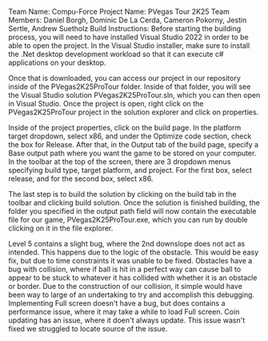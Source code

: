 Team Name: Compu-Force
Project Name: PVegas Tour 2K25
Team Members: Daniel Borgh, Dominic De La Cerda, Cameron Pokorny, Jestin Sertle, Andrew Suetholz
Build Instructions: Before starting the building process, you will need to have installed Visual Studio 2022 in order to be able to open the project. In the Visual Studio installer, make sure to install the .Net desktop development workload so that it can execute c# applications on your desktop.

Once that is downloaded, you can access our project in our repository inside of the PVegas2K25ProTour folder. Inside of that folder, you will see the Visual Studio solution PVegas2K25ProTour.sln, which you can then open in Visual Studio. Once the project is open, right click on the PVegas2K25ProTour project in the solution explorer and click on properties.

Inside of the project properties, click on the build page. In the platform target dropdown, select x86, and under the Optimize code section, check the box for Release. After that, in the Output tab of the build page, specify a Base output path where you want the game to be stored on your computer. In the toolbar at the top of the screen, there are 3 dropdown menus specifying build type, target platform, and project. For the first box, select release, and for the second box, select x86. 

The last step is to build the solution by clicking on the build tab in the toolbar and clicking build solution. Once the solution is finished building, the folder you specified in the output path field will now contain the executable file for our game, PVegas2K25ProTour.exe, which you can run by double clicking on it in the file explorer.

Level 5 contains a slight bug, where the 2nd downslope does not act as intended. This happens due to the logic of the obstacle. This would be easy fix, but due to time constraints it was unable to be fixed.
Obstacles have a bug with collision, where if ball is hit in a perfect way can cause ball to appear to be stuck to whatever it has collided with whether it is an obstacle or border. Due to the construction of our collision, it simple would have been way to large of an undertaking to try and accomplish this debugging. Implementing Full screen doesn't have a bug, but does contains a performance issue, where it may take a while to load Full screen. Coin updating has an issue, where it doen't always update. This issue wasn't fixed we struggled to locate source of the issue.



